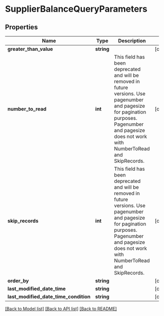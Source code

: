 # SupplierBalanceQueryParameters

## Properties
Name | Type | Description | Notes
------------ | ------------- | ------------- | -------------
**greater_than_value** | **string** |  | [optional] 
**number_to_read** | **int** | This field has been deprecated and will be removed in future versions. Use pagenumber and pagesize for pagination purposes. Pagenumber and pagesize does not work with NumberToRead and SkipRecords. | [optional] 
**skip_records** | **int** | This field has been deprecated and will be removed in future versions. Use pagenumber and pagesize for pagination purposes. Pagenumber and pagesize does not work with NumberToRead and SkipRecords. | [optional] 
**order_by** | **string** |  | [optional] 
**last_modified_date_time** | **string** |  | [optional] 
**last_modified_date_time_condition** | **string** |  | [optional] 

[[Back to Model list]](../README.md#documentation-for-models) [[Back to API list]](../README.md#documentation-for-api-endpoints) [[Back to README]](../README.md)



